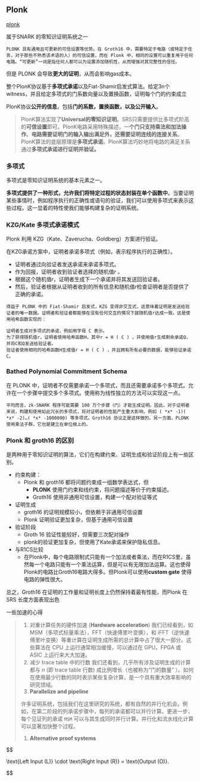## Plonk

[plonk](https://medium.com/coinmonks/under-the-hood-of-zksnarks-plonk-protocol-part-2-ee00d6accb4d) 

属于SNARK 的零知识证明系统之一

`PLONK 具有通用且可更新的可信设置等优势。在 Groth16 中，需要特定于电路（或特定于任务，对于那些不熟悉该术语的人）的可信设置，而在 Plonk 中，相同的设置可以重复用于任何电路。“可更新”一词是指任何人都可以为设置添加随机性，从而增强对其完整性的信任。`

但是 PLONK 会导致**更大的证明**，从而会影响gas成本。

整个PlonK协议基于**多项式承诺**以及Fiat-Shamir启发式算法。给定3n个witness，并且给定多项式的门系数向量以及置换函数，证明每个门的约束成立

PlonK协议**公开的信息**，包括**门的系数，置换函数，以及公开输入**。

> PlonK算法实现了**Universal的零知识证明**。SRS只需要提供比多项式阶高的**可信设置**即可。PlonK电路采用特殊描述，一**个门只支持乘法和加法操作**。**电路需要证明门的输入输出满足外，还需要证明连线的连接关系**。PlonK算法的底层原理是**多项式承诺**。PlonK算法巧妙地将电路的满足关系通过**多项式承诺进行证明并验证。**



### 多项式

多项式是零知识证明系统的基本元素之一。

**多项式提供了一种形式，允许我们将特定过程的状态封装在单个函数中**。当要证明某些事情时，例如程序执行的正确性或语句的验证，我们可以使用多项式来表示这些过程。这一显着的特性使我们能够构建复杂的证明系统。



### KZG/Kate 多项式承诺模式

Plonk 利用 KZG（Kate、Zaverucha、Goldberg）方案进行验证。

在KZG承诺方案中，证明者承诺多项式（例如，表示程序执行的正确性）。

- 证明者通过向验证者发送承诺来承诺多项式。
- 作为回报，证明者收到验证者选择的随机值*r 。*
- 根据这个随机值*r*，证明者生成下一个承诺并将其发送回验证者。
- 然后，验证者根据从证明者收到的所有信息和随机值*r*检查证明者是否提供了正确的承诺。

```
得益于 PLONK 中的 Fiat-Shamir 启发式，KZG 变得非交互式，这意味着证明是发送给验证者的唯一数据。证明者和验证者都能够在没有任何交互的情况下就随机值r达成一致。这是使用哈希函数实现的：

证明者生成对多项式的承诺，例如用字母 C 表示。
为了获得随机值r，证明者使用哈希函数H，其中r = H ( C ) ，并使用值r生成剩余承诺Q，并将C和Q发送给验证者。
验证者使用相同的哈希函数H生成值r = H ( C ) ，并且拥有所有必要的数据，能够验证承诺C。
```

### Bathed Polynomial Commitment Schema

在 PLONK 中，证明者不仅需要承诺一个多项式，而且还需要承诺多个多项式。允许在一个步骤中提交多个多项式。使用称为线性独立的方法可以实现这一点。



`平均而言，zk-SNARK 程序可能需要 100 万个步骤（门）才能生成证明。因此，对于证明者来说，构建和使用如此冗长的多项式，将对证明者的性能产生重大影响，例如 ( *x* -1)( *x* -2)…( *x* -1000000) 等多项式。Groth16 协议正是这样做的。另一方面，PLONK 使用乘法子群，它也是建立在单位根上的。`

### Plonk 和 groth16 的区别

是两种用于零知识证明的算法，它们在构建约束、证明生成和验证阶段上有一些区别。

- 约束构建：
  - Plonk 和 groth16  都将问题约束成一组数学表达式，但
    - **PLONK** 使用门约束和线约束，将问题描述等价于约束描述。
    - Groth16  使用非通用可信设置，构建一个配对验证等式
- 证明生成
  - groth16 的证明规模较小，但依赖于非通用可信设置
  - Plonk 证明验证更加复杂，但基于通用可信设置
- 验证阶段
  - Groth 16 验证性能较好，但需要三次配对操作
  - plonk的验证更加复杂，但使用了Kate承诺来保护隐私信息。
- 与R1CS比较
  - 在Plonk中，每个电路限制式只能有一个加法或者乘法，而在R1CS里，虽然每一个电路只能有一个乘法运算，但是可以有无限加法运算。这也使得Plonk的电路比Groth16电路大得多。但Plonk可以使用**custom gate** 使得电路的弹性很大。


总之，Groth16 在证明的工作量和证明长度上仍然保持着最有性能，而Plonk 在SRS 长度方面表现出色



一些加速的心得



>1. 对重计算任务的硬件加速 (**Hardware acceleration**) 我们已经看到，如 MSM（多项式标量乘法），FFT（快速傅里叶变换），和 iFFT（逆快速傅里叶变换）等重计算在证明生成所需的总计算中占了很大一部分。这些算法在 CPU 上运行通常相当缓慢，可以通过在 GPU，FPGA 或 ASIC 上运行来大大加速。
>2. 减少 trace table 中的行数 我们还看到，几乎所有涉及证明生成的计算都与 *n* (即 trace table 行数) 成比例增长（也被称为“门的数量” ）。如何在使用最少行数的同时表示某些复杂计算，是一个具有重大效率影响的研究领域。
>3. **Parallelize and pipeline**
>
>许多证明系统，包括我们在这里研究的系统，都有自然的并行化机会。例如，在第二阶段的列承诺步骤中，每列的承诺都可以并行计算。更进一步，每个见证列的承诺 `MSM` 可以与其生成同时并行计算。并行化和流水线化计算可以显著加快整个过程。
>
>1. **Alternative proof systems**



$$

\text{Left Input (L)} \cdot \text{Right Input (R)} = \text{Output (O)}.
$$
